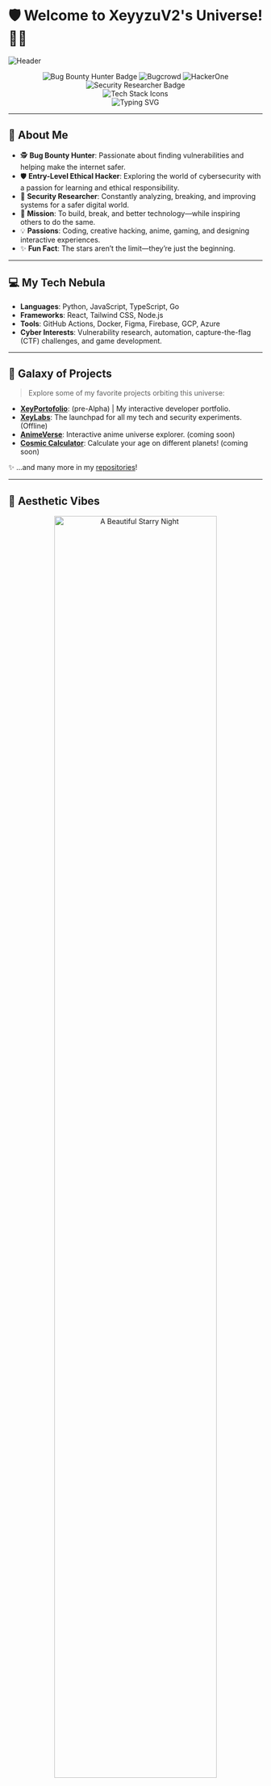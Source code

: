 # 🛡️ Welcome to XeyyzuV2's Universe! 🌌✨

![Header](https://capsule-render.vercel.app/api?type=waving&color=gradient&height=200&section=header&text=XeyyzuV2%20%7C%20Bug%20Bounty%20Hunter&fontSize=48&fontAlign=50&fontAlignY=55)

<p align="center">
  <!-- Bug Bounty, Bugcrowd, HackerOne, and Security Badges -->
  <img src="https://img.shields.io/badge/Bug%20Bounty%20Hunter-22272e?style=for-the-badge&logo=bugcrowd&logoColor=white&labelColor=212121" alt="Bug Bounty Hunter Badge"/>
  <img src="https://img.shields.io/badge/Bugcrowd-FF6600?style=for-the-badge&logo=bugcrowd&logoColor=white" alt="Bugcrowd" />
  <img src="https://img.shields.io/badge/HackerOne-494949?style=for-the-badge&logo=hackerone&logoColor=white" alt="HackerOne" />
  <img src="https://img.shields.io/badge/Security-Researcher-30BFFF?style=for-the-badge&logo=virustotal&logoColor=white" alt="Security Researcher Badge"/>
  <br>
  <img src="https://skillicons.dev/icons?i=python,js,ts,go,react,nodejs,docker,figma,firebase,gcp,azure" alt="Tech Stack Icons" />
  <br>
  <img src="https://readme-typing-svg.demolab.com?font=Fira+Code&pause=1000&width=435&lines=Bug+Bounty+Hunter;Entry-Level+Ethical+Hacker;Security+Researcher;Creative+Developer" alt="Typing SVG" />
</p>

---

## 🌠 About Me

- 🕵️ **Bug Bounty Hunter**: Passionate about finding vulnerabilities and helping make the internet safer.
- 🛡️ **Entry-Level Ethical Hacker**: Exploring the world of cybersecurity with a passion for learning and ethical responsibility.
- 🔬 **Security Researcher**: Constantly analyzing, breaking, and improving systems for a safer digital world.
- 🚀 **Mission**: To build, break, and better technology—while inspiring others to do the same.
- 💡 **Passions**: Coding, creative hacking, anime, gaming, and designing interactive experiences.
- ✨ **Fun Fact**: The stars aren’t the limit—they’re just the beginning.

---

## 💻 My Tech Nebula

- **Languages**: Python, JavaScript, TypeScript, Go
- **Frameworks**: React, Tailwind CSS, Node.js
- **Tools**: GitHub Actions, Docker, Figma, Firebase, GCP, Azure
- **Cyber Interests**: Vulnerability research, automation, capture-the-flag (CTF) challenges, and game development.

---

## 🌟 Galaxy of Projects

> Explore some of my favorite projects orbiting this universe:

- **[XeyPortofolio](#)**: (pre-Alpha) | My interactive developer portfolio.
- **[XeyLabs](#)**: The launchpad for all my tech and security experiments. (Offline)
- **[AnimeVerse](#)**: Interactive anime universe explorer. (coming soon)
- **[Cosmic Calculator](#)**: Calculate your age on different planets! (coming soon)
  

✨ ...and many more in my [repositories](https://github.com/XeyyzuV2?tab=repositories)!

---

## 🌌 Aesthetic Vibes

<p align="center">
  <img src="https://images.unsplash.com/photo-1506748686214-e9df14d4d9d0?crop=entropy&cs=tinysrgb&fit=max&fm=jpg&ixid=MnwzNjUyOXwwfDF8c2VhcmNofDd8fHN0YXJyeSUyMG5pZ2h0fGVufDB8fHx8MTY4MTg0NTk0NQ&ixlib=rb-4.0.3&q=80&w=1080" alt="A Beautiful Starry Night" width="80%" />
</p>

---

## 📫 Connect with Me

- 📨 **Email**: [Click me](mailto:mail@e-mail.biz.id)
- 🌐 **Forum**: [XeyHub](#) (offline)
- 💬 **Discord** : Xeyyzu

---

<div align="center">

> Thanks for visiting my profile!  
> Let’s build, break, and create something as vast and awe-inspiring as the galaxy. 🚀

</div>
